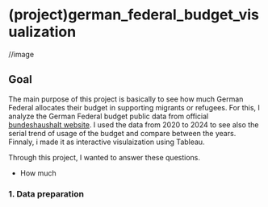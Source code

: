 # (project)german_federal_budget_visualization

//image

## Goal
The main purpose of this project is basically to see how much German Federal allocates their budget in supporting migrants or refugees. For this, I analyze the German Federal budget public data from official [bundeshaushalt website](https://www.bundeshaushalt.de/DE/Download-Portal/download-portal.html). I used the data from 2020 to 2024 to see also the serial trend of usage of the budget and compare between the years. Finnaly, i made it as interactive visulaization using Tableau.

Through this project, I wanted to answer these questions.
- How much 

### 1. Data preparation


